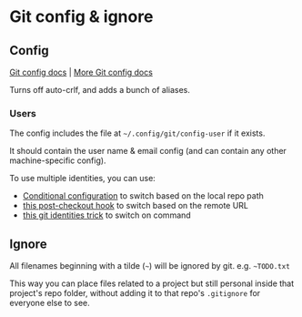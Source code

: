 # Git config & ignore

## Config

[Git config docs](https://git-scm.com/docs/git-config)
|
[More Git config docs](https://github.com/git/git/blob/master/Documentation/config.txt)

Turns off auto-crlf, and adds a bunch of aliases.

### Users

The config includes the file at `~/.config/git/config-user` if it exists.

It should contain the user name & email config (and can contain any other machine-specific config).

To use multiple identities, you can use:
- [Conditional configuration](https://github.blog/2017-05-10-git-2-13-has-been-released/#conditional-configuration) to switch based on the local repo path
- [this post-checkout hook](https://github.com/DrVanScott/git-clone-init) to switch based on the remote URL
- [this git identities trick](https://davorpa.github.io/git-utils/git-identity-profiles.html) to switch on command

## Ignore

All filenames beginning with a tilde (`~`) will be ignored by git. e.g. `~TODO.txt`

This way you can place files related to a project but still personal inside that project's repo folder, without adding it to that repo's `.gitignore` for everyone else to see.
